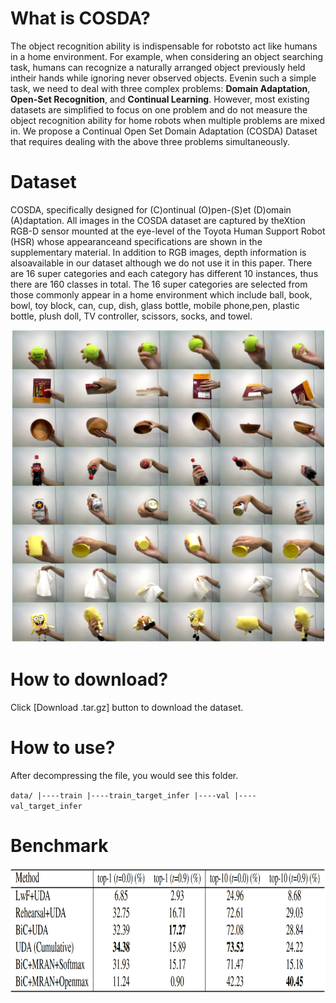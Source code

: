 # What is COSDA?

The object recognition ability is indispensable for robotsto act like humans in a home environment. For example, when considering an object searching task, humans can recognize a naturally arranged object previously held intheir hands while ignoring never observed objects. Evenin such a simple task, we need to deal with three complex problems: **Domain Adaptation**, **Open-Set Recognition**, and **Continual Learning**. However, most existing datasets are simplified to focus on one problem and do not measure the object recognition ability for home robots when multiple problems are mixed in. We propose a Continual Open Set Domain Adaptation (COSDA) Dataset that requires dealing with the above three problems simultaneously.


# Dataset

COSDA, specifically designed for (C)ontinual (O)pen-(S)et (D)omain (A)daptation. All images in the COSDA dataset are captured by theXtion RGB-D sensor mounted at the eye-level of the Toyota Human Support Robot (HSR) whose appearanceand specifications are shown in the supplementary material. In addition to RGB images, depth information is alsoavailable in our dataset although we do not use it in this paper. There are 16 super categories and each category has different 10 instances, thus there are  160 classes in total. The 16 super categories are selected from those commonly appear in a home environment which include ball, book, bowl, toy block, can, cup, dish, glass bottle, mobile phone,pen, plastic bottle, plush doll, TV controller, scissors, socks, and towel.
<div style="text-align:center">
<img src="cosda/image/example.png" alt="" width="500" height="500"/>
</div>


# How to download?

Click [Download .tar.gz] button to download the dataset.


# How to use?
After decompressing the file, you would see this folder.

`data/
    |----train
    |----train_target_infer
    |----val
    |----val_target_infer
   `


# Benchmark

<div style="text-align:center">
<img src="cosda/image/benchmark.png" alt="" width="1100" height="200"/>
</div>
